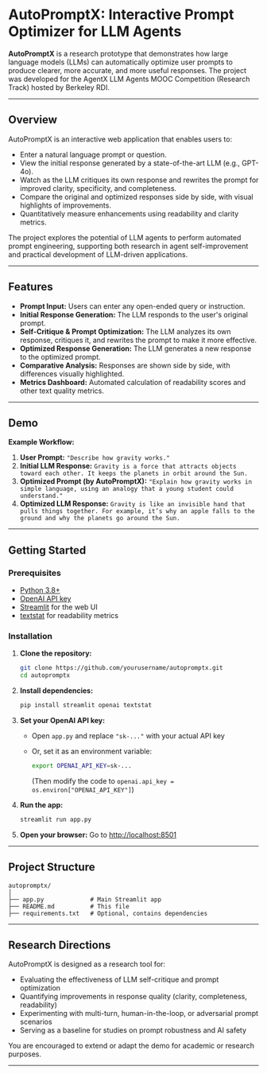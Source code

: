 # AutoPromptX: Interactive Prompt Optimizer for LLM Agents

**AutoPromptX** is a research prototype that demonstrates how large language models (LLMs) can automatically optimize user prompts to produce clearer, more accurate, and more useful responses. The project was developed for the AgentX LLM Agents MOOC Competition (Research Track) hosted by Berkeley RDI.

---

## Overview

AutoPromptX is an interactive web application that enables users to:

* Enter a natural language prompt or question.
* View the initial response generated by a state-of-the-art LLM (e.g., GPT-4o).
* Watch as the LLM critiques its own response and rewrites the prompt for improved clarity, specificity, and completeness.
* Compare the original and optimized responses side by side, with visual highlights of improvements.
* Quantitatively measure enhancements using readability and clarity metrics.

The project explores the potential of LLM agents to perform automated prompt engineering, supporting both research in agent self-improvement and practical development of LLM-driven applications.

---

## Features

* **Prompt Input:** Users can enter any open-ended query or instruction.
* **Initial Response Generation:** The LLM responds to the user's original prompt.
* **Self-Critique & Prompt Optimization:** The LLM analyzes its own response, critiques it, and rewrites the prompt to make it more effective.
* **Optimized Response Generation:** The LLM generates a new response to the optimized prompt.
* **Comparative Analysis:** Responses are shown side by side, with differences visually highlighted.
* **Metrics Dashboard:** Automated calculation of readability scores and other text quality metrics.

---

## Demo

**Example Workflow:**

1. **User Prompt:**
   `"Describe how gravity works."`
2. **Initial LLM Response:**
   `Gravity is a force that attracts objects toward each other. It keeps the planets in orbit around the Sun.`
3. **Optimized Prompt (by AutoPromptX):**
   `"Explain how gravity works in simple language, using an analogy that a young student could understand."`
4. **Optimized LLM Response:**
   `Gravity is like an invisible hand that pulls things together. For example, it’s why an apple falls to the ground and why the planets go around the Sun.`

---

## Getting Started

### Prerequisites

* [Python 3.8+](https://www.python.org/)
* [OpenAI API key](https://platform.openai.com/)
* [Streamlit](https://streamlit.io/) for the web UI
* [textstat](https://pypi.org/project/textstat/) for readability metrics

### Installation

1. **Clone the repository:**

   ```bash
   git clone https://github.com/yourusername/autopromptx.git
   cd autopromptx
   ```

2. **Install dependencies:**

   ```bash
   pip install streamlit openai textstat
   ```

3. **Set your OpenAI API key:**

   * Open `app.py` and replace `"sk-..."` with your actual API key
   * Or, set it as an environment variable:

     ```bash
     export OPENAI_API_KEY=sk-...
     ```

     (Then modify the code to `openai.api_key = os.environ["OPENAI_API_KEY"]`)

4. **Run the app:**

   ```bash
   streamlit run app.py
   ```

5. **Open your browser:**
   Go to [http://localhost:8501](http://localhost:8501)

---

## Project Structure

```
autopromptx/
│
├── app.py             # Main Streamlit app
├── README.md          # This file
├── requirements.txt   # Optional, contains dependencies
```

---

## Research Directions

AutoPromptX is designed as a research tool for:

* Evaluating the effectiveness of LLM self-critique and prompt optimization
* Quantifying improvements in response quality (clarity, completeness, readability)
* Experimenting with multi-turn, human-in-the-loop, or adversarial prompt scenarios
* Serving as a baseline for studies on prompt robustness and AI safety

You are encouraged to extend or adapt the demo for academic or research purposes.

---

